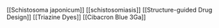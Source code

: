 [[Schistosoma japonicum]]
[[schistosomiasis]]
[[Structure-guided Drug Design]]
[[Triazine Dyes]]
[[Cibacron Blue 3Ga]]
